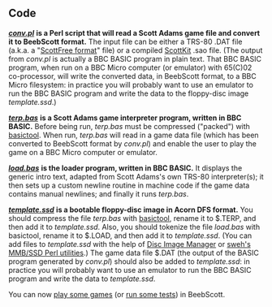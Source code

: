## Code

[***conv.pl***](https://github.com/ahope1/BeebScott/tree/main/code/conv.pl) **is a Perl script that will read a Scott Adams game file and convert it to BeebScott format.** The input file can be either a TRS-80 .DAT file (a.k.a. a "[ScottFree format](https://www.ifarchive.org/indexes/if-archive/scott-adams/games/scottfree/)" file) or a compiled [ScottKit](https://github.com/MikeTaylor/scottkit) .sao file. (The output from *conv.pl* is actually a BBC BASIC program in plain text. That BBC BASIC program, when run on a BBC Micro computer (or emulator) with 65(C)02 co-processor, will write the converted data, in BeebScott format, to a BBC Micro filesystem: in practice you will probably want to use an emulator to run the BBC BASIC program and write the data to the floppy-disc image *template.ssd*.)

[***terp.bas***](https://github.com/ahope1/BeebScott/tree/main/code/terp.bas) **is a Scott Adams game interpreter program, written in BBC BASIC.** Before being run, *terp.bas* must be compressed ("packed") with [basictool](https://github.com/ZornsLemma/basictool). When run, *terp.bas* will read in a game data file (which has been converted to BeebScott format by *conv.pl*) and enable the user to play the game on a BBC Micro computer or emulator. 

[***load.bas***](https://github.com/ahope1/BeebScott/tree/main/code/load.bas) **is the loader program, written in BBC BASIC.** It displays the generic intro text, adapted from Scott Adams's own TRS-80 interpreter(s); it then sets up a custom newline routine in machine code if the game data contains manual newlines; and finally it runs *terp.bas*. 

[***template.ssd***](https://github.com/ahope1/BeebScott/blob/main/code/template.ssd) **is a bootable floppy-disc image in Acorn DFS format.** You should compress the file *terp.bas* with [basictool](https://github.com/ZornsLemma/basictool), rename it to $.TERP, and then add it to *template.ssd*. Also, you should  tokenize the file *load.bas* with basictool, rename it to $.LOAD, and then add it to *template.ssd*. (You can add files to *template.ssd* with the help of [Disc Image Manager](https://stardot.org.uk/forums/viewtopic.php?p=299825#p299825) or [sweh's MMB/SSD Perl utilities](https://sweh.spuddy.org/Beeb/mmb_utils.html).) The game data file $.DAT (the output of the BASIC program generated by *conv.pl*) should also be added to *template.ssd*: in practice you will probably want to use an emulator to run the BBC BASIC program and write the data to *template.ssd*.

You can now [play some games](https://github.com/ahope1/BeebScott/tree/main/games) (or [run some tests](http://bbcmicro.co.uk//jsbeeb/play.php?autoboot&disc=https://raw.githubusercontent.com/ahope1/BeebScott/master/test/cases.ssd)) in BeebScott.
